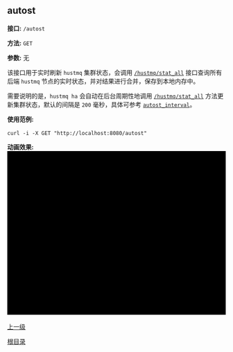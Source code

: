 ## autost ##

**接口:** `/autost`

**方法:** `GET`

**参数:**  无

该接口用于实时刷新 `hustmq` 集群状态，会调用 [`/hustmq/stat_all`](../hustmq/stat_all.md) 接口查询所有后端 `hustmq` 节点的实时状态，并对结果进行合并，保存到本地内存中。

需要说明的是，`hustmq ha` 会自动在后台周期性地调用 [`/hustmq/stat_all`](../hustmq/stat_all.md) 方法更新集群状态，默认的间隔是 `200` 毫秒，具体可参考 [`autost_interval`](../../advanced/ha/nginx.md)。

**使用范例:**

    curl -i -X GET "http://localhost:8080/autost"

**动画效果:**
![autost](../../../res/autost.gif)

[上一级](../ha.md)

[根目录](../../index.md)